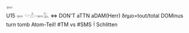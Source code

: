𓍃  
U15 𓍃 𓎟𓀭𓏏𓍃𓅓 ⇔ DON'T aTTN aDAM(Herr) δημο=tout/total DOMinus turn tomb Atom-Teil! #TM vs #SMS 𓌞 Schlitten  